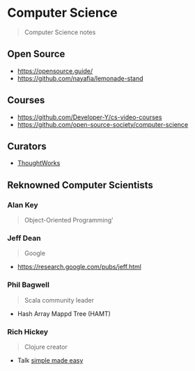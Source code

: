 # Computer Science

> Computer Science notes

## Open Source

- https://opensource.guide/
- https://github.com/nayafia/lemonade-stand


## Courses

- https://github.com/Developer-Y/cs-video-courses
- https://github.com/open-source-society/computer-science

## Curators
- [ThoughtWorks](https://www.thoughtworks.com/radar/languages-and-frameworks)

## Reknowned Computer Scientists

### Alan Key 
> Object-Oriented Programming'

### Jeff Dean
> Google

- https://research.google.com/pubs/jeff.html

### Phil Bagwell
> Scala community leader

- Hash Array Mappd Tree (HAMT)

### Rich Hickey
> Clojure creator

- Talk [simple made easy](https://youtu.be/rI8tNMsozo0)